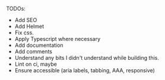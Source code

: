 TODOs:
- Add SEO
- Add Helmet
- Fix css.
- Apply Typescript where necessary
- Add documentation
- Add comments
- Understand any bits I didn't understand while building this.
- Lint on ci, maybe
- Ensure accessible (aria labels, tabbing, AAA, responsive)